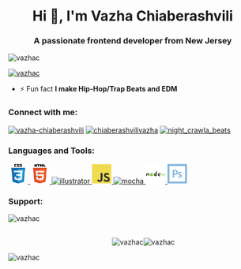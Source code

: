 <h1 align="center">Hi 👋, I'm Vazha Chiaberashvili</h1>
<h3 align="center">A passionate frontend developer from New Jersey</h3>

<p align="left"> <img src="https://komarev.com/ghpvc/?username=vazhac&label=Profile%20views&color=0e75b6&style=flat" alt="vazhac" /> </p>

<p align="left"> <a href="https://github.com/ryo-ma/github-profile-trophy"><img src="https://github-profile-trophy.vercel.app/?username=vazhac" alt="vazhac" /></a> </p>

- ⚡ Fun fact **I make Hip-Hop/Trap Beats and EDM**

<h3 align="left">Connect with me:</h3>
<p align="left">
<a href="https://linkedin.com/in/vazha-chiaberashvili" target="blank"><img align="center" src="https://raw.githubusercontent.com/rahuldkjain/github-profile-readme-generator/neutral-icons/src/images/icons/Social/linked-in-alt.svg" alt="vazha-chiaberashvili" height="30" width="40" /></a>
<a href="https://fb.com/chiaberashvilivazha" target="blank"><img align="center" src="https://raw.githubusercontent.com/rahuldkjain/github-profile-readme-generator/neutral-icons/src/images/icons/Social/facebook.svg" alt="chiaberashvilivazha" height="30" width="40" /></a>
<a href="https://instagram.com/night_crawla_beats" target="blank"><img align="center" src="https://raw.githubusercontent.com/rahuldkjain/github-profile-readme-generator/neutral-icons/src/images/icons/Social/instagram.svg" alt="night_crawla_beats" height="30" width="40" /></a>
</p>

<h3 align="left">Languages and Tools:</h3>
<p align="left"> <a href="https://www.w3schools.com/css/" target="_blank"> <img src="https://raw.githubusercontent.com/devicons/devicon/master/icons/css3/css3-original-wordmark.svg" alt="css3" width="40" height="40"/> </a> <a href="https://www.w3.org/html/" target="_blank"> <img src="https://raw.githubusercontent.com/devicons/devicon/master/icons/html5/html5-original-wordmark.svg" alt="html5" width="40" height="40"/> </a> <a href="https://www.adobe.com/in/products/illustrator.html" target="_blank"> <img src="https://www.vectorlogo.zone/logos/adobe_illustrator/adobe_illustrator-icon.svg" alt="illustrator" width="40" height="40"/> </a> <a href="https://developer.mozilla.org/en-US/docs/Web/JavaScript" target="_blank"> <img src="https://raw.githubusercontent.com/devicons/devicon/master/icons/javascript/javascript-original.svg" alt="javascript" width="40" height="40"/> </a> <a href="https://mochajs.org" target="_blank"> <img src="https://www.vectorlogo.zone/logos/mochajs/mochajs-icon.svg" alt="mocha" width="40" height="40"/> </a> <a href="https://nodejs.org" target="_blank"> <img src="https://raw.githubusercontent.com/devicons/devicon/master/icons/nodejs/nodejs-original-wordmark.svg" alt="nodejs" width="40" height="40"/> </a> <a href="https://www.photoshop.com/en" target="_blank"> <img src="https://raw.githubusercontent.com/devicons/devicon/master/icons/photoshop/photoshop-line.svg" alt="photoshop" width="40" height="40"/> </a> </p>

<h3 align="left">Support:</h3>
<p><a href="https://www.buymeacoffee.com/vazhac"> <img align="left" src="https://cdn.buymeacoffee.com/buttons/v2/default-yellow.png" height="50" width="210" alt="vazhac" /></a></p><br><br>

<p><img align="left" src="https://github-readme-stats.vercel.app/api/top-langs?username=vazhac&show_icons=true&locale=en&layout=compact" alt="vazhac" /></p>

<p>&nbsp;<img align="left" src="https://github-readme-stats.vercel.app/api?username=vazhac&show_icons=true&locale=en" alt="vazhac" /></p>

<p><img align="left" src="https://github-readme-streak-stats.herokuapp.com/?user=vazhac&" alt="vazhac" /></p>
